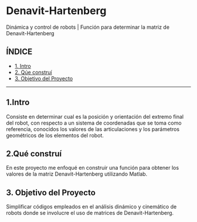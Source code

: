 # Denavit-Hartenberg
Dinámica y control de robots | Función para determinar la matriz de Denavit-Hartenberg 

## **ÍNDICE**

* [1. Intro](![image](https://user-images.githubusercontent.com/128761626/230799669-231b79cf-0d50-45b3-8776-b224a8ff6ed6.png)
)
* [2. Qúe construí](#)
* [3. Objetivo del Proyecto](#)


****

## 1.Intro
Consiste en determinar cual es la posición y orientación del extremo final del robot, con respecto a un sistema de coordenadas que se toma como referencia, conocidos los
valores de las articulaciones y los parámetros geométricos de los elementos del robot.

## 2.Qué construí
En este proyecto me enfoqué en construir una función para obtener los valores de la matriz Denavit-Hartenberg utilizando Matlab.


## 3. Objetivo del Proyecto
Simplificar códigos empleados en el análisis dinámico y cinemático de robots donde se involucre el uso de matrices de Denavit-Hartenberg.


